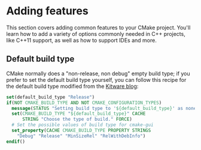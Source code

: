 # Adding features

This section covers adding common features to your CMake project. You'll learn how to add a variety of options commonly needed in C++ projects, like C++11 support, as well as how to support IDEs and more.

## Default build type

CMake normally does a "non-release, non debug" empty build type; if you prefer to set the default build type yourself, you can follow this
recipe for the default build type modified from the [Kitware blog](https://blog.kitware.com/cmake-and-the-default-build-type/):

```cmake
set(default_build_type "Release")
if(NOT CMAKE_BUILD_TYPE AND NOT CMAKE_CONFIGURATION_TYPES)
  message(STATUS "Setting build type to '${default_build_type}' as none was specified.")
  set(CMAKE_BUILD_TYPE "${default_build_type}" CACHE
      STRING "Choose the type of build." FORCE)
  # Set the possible values of build type for cmake-gui
  set_property(CACHE CMAKE_BUILD_TYPE PROPERTY STRINGS
    "Debug" "Release" "MinSizeRel" "RelWithDebInfo")
endif()
```
